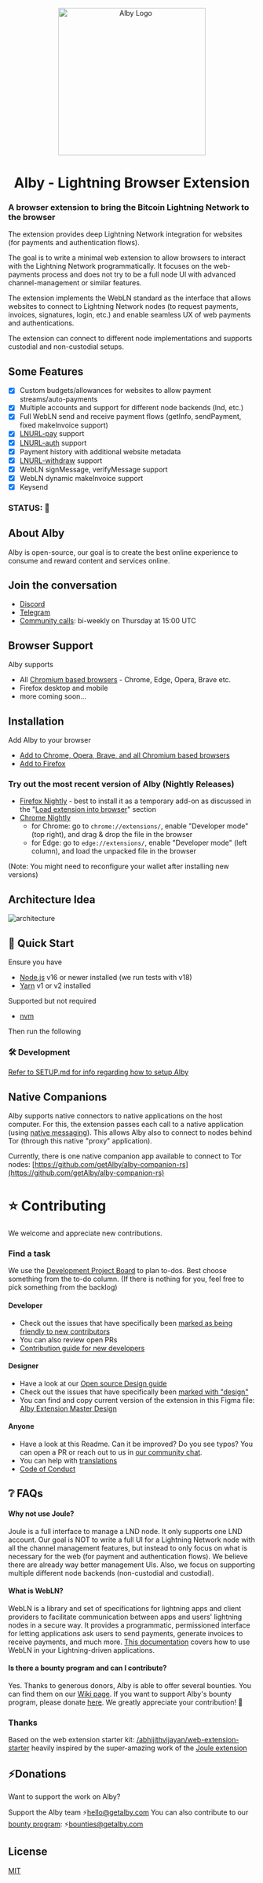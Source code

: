 <p align="center">
  <picture>
    <source srcset="/doc/logo-white.svg" media="(prefers-color-scheme: dark)" width="300">
    <img alt="Alby Logo" src="/doc/logo-black.svg" width="300">
  </picture>
</p>

<h1 align="center">Alby - Lightning Browser Extension</h1>

### A browser extension to bring the Bitcoin Lightning Network to the browser

The extension provides deep Lightning Network integration for websites (for payments and authentication flows).

The goal is to write a minimal web extension to allow browsers to interact with the Lightning Network programmatically. It focuses on the web-payments process and does not try to be a full node UI with advanced channel-management or similar features.

The extension implements the WebLN standard as the interface that allows websites to connect to Lightning Network nodes (to request payments, invoices, signatures, login, etc.) and enable seamless UX of web payments and authentications.

The extension can connect to different node implementations and supports custodial and non-custodial setups.

## Some Features

- [x] Custom budgets/allowances for websites to allow payment streams/auto-payments
- [x] Multiple accounts and support for different node backends (lnd, etc.)
- [x] Full WebLN send and receive payment flows (getInfo, sendPayment, fixed makeInvoice support)
- [x] [LNURL-pay](https://github.com/lnurl/luds/blob/luds/06.md) support
- [x] [LNURL-auth](https://github.com/lnurl/luds/blob/luds/04.md) support
- [x] Payment history with additional website metadata
- [x] [LNURL-withdraw](https://github.com/lnurl/luds/blob/luds/03.md) support
- [x] WebLN signMessage, verifyMessage support
- [x] WebLN dynamic makeInvoice support
- [x] Keysend

### STATUS: 🚀

## About Alby

Alby is open-source, our goal is to create the best online experience to consume and reward content and services online.

## Join the conversation

- [Discord](https://discord.gg/4DQu2pa72D)  
- [Telegram](https://t.me/getAlby)
- [Community calls](https://cal.com/getalby/communitycall): bi-weekly on Thursday at 15:00 UTC

## Browser Support

Alby supports

- All [Chromium based browsers](<https://en.wikipedia.org/wiki/Chromium_(web_browser)#Browsers_based_on_Chromium>) - Chrome, Edge, Opera, Brave etc.
- Firefox desktop and mobile
- more coming soon...

## Installation

Add Alby to your browser

- [Add to Chrome, Opera, Brave, and all Chromium based browsers](https://chrome.google.com/webstore/detail/alby/iokeahhehimjnekafflcihljlcjccdbe)
- [Add to Firefox](https://addons.mozilla.org/en-US/firefox/addon/alby/)

### Try out the most recent version of Alby (Nightly Releases)

- [Firefox Nightly](https://nightly.link/getAlby/lightning-browser-extension/workflows/build/master/firefox.xpi.zip) - best to install it as a temporary add-on as discussed in the "[Load extension into browser](/doc/SETUP.md#-load-extension-into-browser)" section
- [Chrome Nightly](https://nightly.link/getAlby/lightning-browser-extension/workflows/build/master/chrome.zip)
  - for Chrome: go to `chrome://extensions/`, enable "Developer mode" (top right), and drag & drop the file in the browser
  - for Edge: go to `edge://extensions/`, enable "Developer mode" (left column), and load the unpacked file in the browser

(Note: You might need to reconfigure your wallet after installing new versions)

## Architecture Idea

![architecture](/doc/ln-browser-architecture.png)

## 🚀 Quick Start

Ensure you have

- [Node.js](https://nodejs.org) v16 or newer installed (we run tests with v18)
- [Yarn](https://yarnpkg.com) v1 or v2 installed

Supported but not required

- [nvm](https://github.com/nvm-sh/nvm#intro)

Then run the following

### 🛠 Development

[Refer to SETUP.md for info regarding how to setup Alby](./doc/SETUP.md)

## Native Companions

Alby supports native connectors to native applications on the host computer. For this, the extension passes each call to a native application (using [native messaging](https://developer.mozilla.org/en-US/docs/Mozilla/Add-ons/WebExtensions/Native_messaging)).
This allows Alby also to connect to nodes behind Tor (through this native "proxy" application).

Currently, there is one native companion app available to connect to Tor nodes: [https://github.com/getAlby/alby-companion-rs](https://github.com/getAlby/alby-companion-rs)

# ⭐ Contributing

We welcome and appreciate new contributions.

### Find a task

We use the [Development Project Board](https://github.com/orgs/getAlby/projects/10/views/2) to plan to-dos. Best choose something from the to-do column. (If there is nothing for you, feel free to pick something from the backlog)

#### Developer

- Check out the issues that have specifically been [marked as being friendly to new contributors](https://github.com/getAlby/lightning-browser-extension/issues?q=is%3Aopen+is%3Aissue+label%3A%22good+first+issue%22)
- You can also review open PRs
- [Contribution guide for new developers](./doc/CONTRIBUTION.md)

#### Designer

- Have a look at our [Open source Design guide](https://github.com/getAlby/lightning-browser-extension/wiki/Open-source-Design)
- Check out the issues that have specifically been [marked with "design"](https://github.com/getAlby/lightning-browser-extension/issues?q=is%3Aopen+is%3Aissue+label%3A%22design%22)
- You can find and copy current version of the extension in this Figma file: [Alby Extension Master Design](https://www.figma.com/file/O49NS4o3IjWwmHvFLncTy6/Alby-Extension-Master-Design?node-id=0%3A1&t=rd4dQkDtwZ4Nuuqo-1)

#### Anyone

- Have a look at this Readme. Can it be improved? Do you see typos? You can open a PR or reach out to us in [our community chat](https://bitcoindesign.slack.com/archives/C02591ADXM2).
- You can help with [translations](./doc/CONTRIBUTION.md#translations)
- [Code of Conduct](./doc/CODE_OF_CONDUCT.md)

## ❔ FAQs

#### Why not use Joule?

Joule is a full interface to manage a LND node. It only supports one LND account.
Our goal is NOT to write a full UI for a Lightning Network node with all the channel management features, but instead to only focus on what is necessary for the web (for payment and authentication flows). We believe there are already way better management UIs.
Also, we focus on supporting multiple different node backends (non-custodial and custodial).

#### What is WebLN?

WebLN is a library and set of specifications for lightning apps and client providers to facilitate communication between apps and users' lightning nodes in a secure way. It provides a programmatic, permissioned interface for letting applications ask users to send payments, generate invoices to receive payments, and much more. [This documentation](https://webln.guide/) covers how to use WebLN in your Lightning-driven applications.

#### Is there a bounty program and can I contribute?

Yes. Thanks to generous donors, Alby is able to offer several bounties. You can find them on our [Wiki page](https://github.com/getAlby/lightning-browser-extension/wiki/Bounties). If you want to support Alby's bounty program, please donate [here](https://getalby.com/bounties). We greatly appreciate your contribution! 🙏

### Thanks

Based on the web extension starter kit: [/abhijithvijayan/web-extension-starter](https://github.com/abhijithvijayan/web-extension-starter)
heavily inspired by the super-amazing work of the [Joule extension](https://lightningjoule.com/)

## ⚡️Donations

Want to support the work on Alby?

Support the Alby team ⚡️hello@getalby.com
You can also contribute to our [bounty program](https://guides.getalby.com/developer-guide/bounties/alby-browser-extension-bounties): ⚡️bounties@getalby.com

## License

[MIT](./LICENSE)
